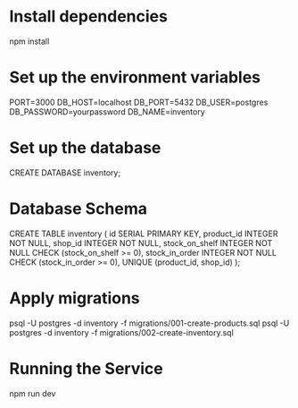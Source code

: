 # Install dependencies

npm install

# Set up the environment variables

PORT=3000
DB_HOST=localhost
DB_PORT=5432
DB_USER=postgres
DB_PASSWORD=yourpassword
DB_NAME=inventory

# Set up the database

CREATE DATABASE inventory;

# Database Schema

CREATE TABLE inventory (
id SERIAL PRIMARY KEY,
product_id INTEGER NOT NULL,
shop_id INTEGER NOT NULL,
stock_on_shelf INTEGER NOT NULL CHECK (stock_on_shelf >= 0),
stock_in_order INTEGER NOT NULL CHECK (stock_in_order >= 0),
UNIQUE (product_id, shop_id)
);

# Apply migrations

psql -U postgres -d inventory -f migrations/001-create-products.sql
psql -U postgres -d inventory -f migrations/002-create-inventory.sql

# Running the Service

npm run dev
